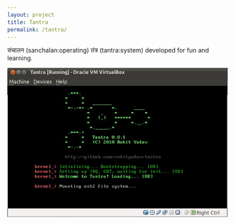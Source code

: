 ```yaml
---
layout: project
title: Tantra
permalink: /tantra/
---
```


संचालन (sanchalan:operating) तंत्र (tantra:system) developed for fun and learning.

![Tantra Screenshot](/images/projects/tantra.png)
